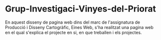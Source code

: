 # Grup-Investigaci-Vinyes-del-Priorat
En aquest disseny de pagina web dins del marc de l'assignatura de Producció i Disseny Cartogràfic, Eines Web, s'ha realitzat una pagina web en el qual s'explica el projecte en si, en que treballen i els projectes.
